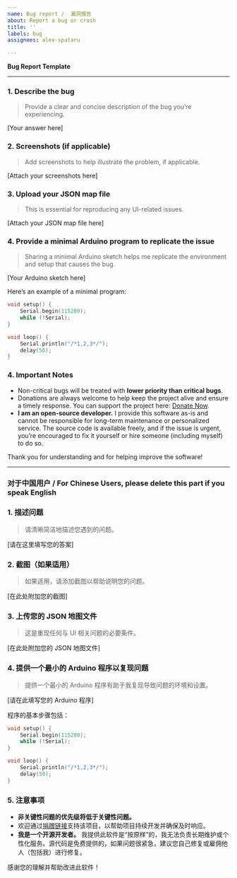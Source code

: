 ```yaml
---
name: Bug report /  漏洞报告
about: Report a bug or crash
title: ''
labels: bug
assignees: alex-spataru

---
```


**Bug Report Template**

---

### **1. Describe the bug**

> Provide a clear and concise description of the bug you’re experiencing.  

[Your answer here]

### **2. Screenshots (if applicable)**

> Add screenshots to help illustrate the problem, if applicable.  

[Attach your screenshots here]

### **3. Upload your JSON map file**

> This is essential for reproducing any UI-related issues.  

[Attach your JSON map file here]

### **4. Provide a minimal Arduino program to replicate the issue**

> Sharing a minimal Arduino sketch helps me replicate the environment and setup that causes the bug.  

[Your Arduino sketch here]  

Here’s an example of a minimal program:  

```cpp
void setup() {
    Serial.begin(115200);
    while (!Serial);
}

void loop() {
    Serial.println("/*1,2,3*/");
    delay(50);
}
```

### **4. Important Notes**

- Non-critical bugs will be treated with **lower priority than critical bugs**.  
- Donations are always welcome to help keep the project alive and ensure a timely response. You can support the project here: [Donate Now](https://www.paypal.com/donate?hosted_button_id=XN68J47QJKYDE).  
- **I am an open-source developer.** I provide this software as-is and cannot be responsible for long-term maintenance or personalized service. The source code is available freely, and if the issue is urgent, you’re encouraged to fix it yourself or hire someone (including myself) to do so.  

Thank you for understanding and for helping improve the software!

---

### **对于中国用户 / For Chinese Users, please delete this part if you speak English**

### **1. 描述问题**

> 请清晰简洁地描述您遇到的问题。  

[请在这里填写您的答案]

### **2. 截图（如果适用）**

> 如果适用，请添加截图以帮助说明您的问题。  

[在此处附加您的截图]

### **3. 上传您的 JSON 地图文件**

> 这是重现任何与 UI 相关问题的必要条件。  

[在此处附加您的 JSON 地图文件]

### **4. 提供一个最小的 Arduino 程序以复现问题**

> 提供一个最小的 Arduino 程序有助于我复现导致问题的环境和设置。  

[请在此填写您的 Arduino 程序]  

程序的基本步骤包括：

```cpp
void setup() {
    Serial.begin(115200);
    while (!Serial);
}

void loop() {
    Serial.println("/*1,2,3*/");
    delay(50);
}
```

### **5. 注意事项**

- **非关键性问题的优先级将低于关键性问题。**  
- 欢迎通过[捐赠链接](https://www.paypal.com/donate?hosted_button_id=XN68J47QJKYDE)支持该项目，以帮助项目持续开发并确保及时响应。  
- **我是一个开源开发者。** 我提供此软件是“按原样”的，我无法负责长期维护或个性化服务。源代码是免费提供的，如果问题很紧急，建议您自己修复或雇佣他人（包括我）进行修复。  

感谢您的理解并帮助改进此软件！
